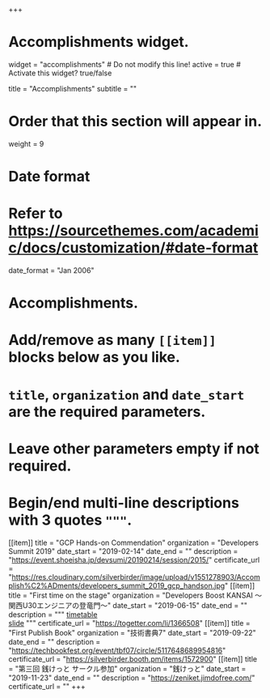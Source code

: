 +++
# Accomplishments widget.
widget = "accomplishments"  # Do not modify this line!
active = true  # Activate this widget? true/false

title = "Accomplish&shy;ments"
subtitle = ""

# Order that this section will appear in.
weight = 9

# Date format
#   Refer to https://sourcethemes.com/academic/docs/customization/#date-format
date_format = "Jan 2006"

# Accomplishments.
#   Add/remove as many `[[item]]` blocks below as you like.
#   `title`, `organization` and `date_start` are the required parameters.
#   Leave other parameters empty if not required.
#   Begin/end multi-line descriptions with 3 quotes `"""`.

[[item]]
  title = "GCP Hands-on Commendation"
  organization = "Developers Summit 2019"
  date_start = "2019-02-14"
  date_end = ""
  description = "https://event.shoeisha.jp/devsumi/20190214/session/2015/"
  certificate_url = "https://res.cloudinary.com/silverbirder/image/upload/v1551278903/Accomplish%C2%ADments/developers_summit_2019_gcp_handson.jpg"
[[item]]
  title = "First time on the stage"
  organization = "Developers Boost KANSAI ～関西U30エンジニアの登竜門～"
  date_start = "2019-06-15"
  date_end = ""
  description = """
  [timetable](https://event.shoeisha.jp/devboost/20190615/timetable#tt1810) <br>
  [slide](https://www.slideshare.net/monotaro-itd-pr/ss-150331504)
  """
  certificate_url = "https://togetter.com/li/1366508"
[[item]]
  title = "First Publish Book"
  organization = "技術書典7"
  date_start = "2019-09-22"
  date_end = ""
  description = "https://techbookfest.org/event/tbf07/circle/5117648689954816"
  certificate_url = "https://silverbirder.booth.pm/items/1572900"
[[item]]
  title = "第三回 銭けっと サークル参加"
  organization = "銭けっと"
  date_start = "2019-11-23"
  date_end = ""
  description = "https://zeniket.jimdofree.com/"
  certificate_url = ""
+++
